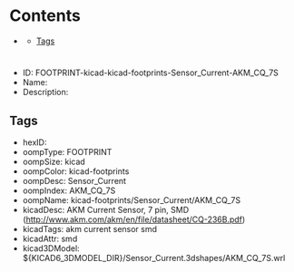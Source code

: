



Contents
========

* [](#)
	* [Tags](#tags)

# 

- ID: FOOTPRINT-kicad-kicad-footprints-Sensor_Current-AKM_CQ_7S
- Name: 
- Description: 

## Tags

- hexID: 
- oompType: FOOTPRINT
- oompSize: kicad
- oompColor: kicad-footprints
- oompDesc: Sensor_Current
- oompIndex: AKM_CQ_7S
- oompName: kicad-footprints/Sensor_Current/AKM_CQ_7S
- kicadDesc: AKM Current Sensor, 7 pin, SMD (http://www.akm.com/akm/en/file/datasheet/CQ-236B.pdf)
- kicadTags: akm current sensor smd
- kicadAttr: smd
- kicad3DModel: ${KICAD6_3DMODEL_DIR}/Sensor_Current.3dshapes/AKM_CQ_7S.wrl
